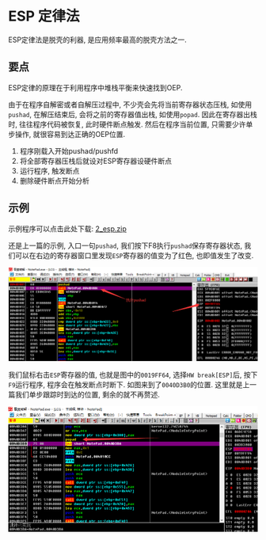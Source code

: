 # ESP 定律法

ESP定律法是脱壳的利器, 是应用频率最高的脱壳方法之一.

## 要点

ESP定律的原理在于利用程序中堆栈平衡来快速找到OEP.

由于在程序自解密或者自解压过程中, 不少壳会先将当前寄存器状态压栈, 如使用`pushad`, 在解压结束后, 会将之前的寄存器值出栈, 如使用`popad`. 因此在寄存器出栈时, 往往程序代码被恢复, 此时硬件断点触发. 然后在程序当前位置, 只需要少许单步操作, 就很容易到达正确的OEP位置.

1. 程序刚载入开始pushad/pushfd
2. 将全部寄存器压栈后就设对ESP寄存器设硬件断点
3. 运行程序, 触发断点
4. 删除硬件断点开始分析

## 示例

示例程序可以点击此处下载: [2_esp.zip](https://github.com/ctf-wiki/ctf-challenges/blob/master/reverse/unpack/example/2_esp.zip)

还是上一篇的示例, 入口一句`pushad`, 我们按下F8执行`pushad`保存寄存器状态, 我们可以在右边的寄存器窗口里发现`ESP`寄存器的值变为了红色, 也即值发生了改变.

![esp_01.png](./figure/esp_01.png)

我们鼠标右击`ESP`寄存器的值, 也就是图中的`0019FF64`, 选择`HW break[ESP]`后, 按下`F9`运行程序, 程序会在触发断点时断下. 如图来到了`0040D3B0`的位置. 这里就是上一篇我们单步跟踪时到达的位置, 剩余的就不再赘述.

![esp_02.png](./figure/esp_02.png)
